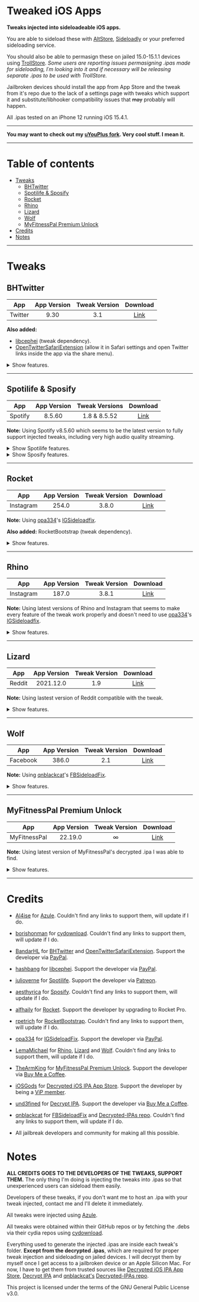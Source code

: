 # Tweaked iOS Apps

**Tweaks injected into sideloadeable iOS apps.**

You are able to sideload these with [AltStore](https://altstore.io/), [Sideloadly](https://sideloadly.io/) or your preferred sideloading service. 

You should also be able to permasign these on jailed 15.0-15.1.1 devices using [TrollStore](https://github.com/opa334/TrollStore). _Some users are reporting issues permasigning .ipas made for sideloading, I´m looking into it and if necessary will be releasing separate .ipas to be used with TrollStore._

Jailbroken devices should install the app from App Store and the tweak from it's repo due to the lack of a settings page with tweaks which support it and substitute/libhooker compatibility issues that ~~may~~ probably will happen.


All .ipas tested on an iPhone 12 running iOS 15.4.1.

---

**You may want to check out my [uYouPlus fork](https://github.com/lucasnasc04/uYouPlus). Very cool stuff. I mean it.**

---

# Table of contents
- [Tweaks](#tweaks)
    - [BHTwitter](#bhtwitter)
    - [Spotilife & Sposify](#spotilife--sposify)
    - [Rocket](#rocket)
    - [Rhino](#rhino)
    - [Lizard](#lizard)
    - [Wolf](#wolf)
    - [MyFitnessPal Premium Unlock](#myfitnesspal-premium-unlock)
- [Credits](#credits)
- [Notes](#notes)

---

# Tweaks
## BHTwitter

| App | App Version | Tweak Version | Download |
| :---: | :---: | :---: | :---: |
| Twitter | 9.30 | 3.1 | [Link](https://github.com/lucasnasc04/Tweaked-iOS-Apps/releases/download/BHTwitter3.1-Twitter9.30/Twitter9.30_BHTwitter3.1.ipa) |

**Also added:** 
- [libcephei](https://github.com/hbang/libcephei) (tweak dependency).
- [OpenTwitterSafariExtension](https://github.com/BandarHL/OpenTwitterSafariExtension) (allow it in Safari settings and open Twitter links inside the app via the share menu).

<details>
  <summary>Show features.</summary>

- Download Videos (even if account private).
- Custom Tab Bar.
- Video zoom feature.
- No history feature.
- Hide topics tweet feature.
- Disable video layer caption.
- Padlock.
- Font changer.
- Enable the new UI of DM search.
- Auto load photos in highest quality feature.
- Undo tweet feature.
- Theme (like Twitter Bule).
- Twitter Circle feature.
- Copying profile information feature.
- Save tweet as an image.
- Hide spaces bar.
- Disable RTL.
- Always open in Safari.
- Translate bio.
- Reader mode feature.
- Disable new tweet style (A.K.A edge to edge tweet).
- Enable voice tweet and voice message in DM.
- Hide promoted tweet from the timeline.
- Confirm alert when hit the tweet button.
- Confirm alert when hit like button.
- Confirm alert when hit follow button.
- FLEX for debugging.

</details>

---

## Spotilife & Sposify

| App | App Version | Tweak Versions | Download |
| :---: | :---: | :---: | :---: |
| Spotify | 8.5.60 | 1.8 & 8.5.52 | [Link](https://github.com/lucasnasc04/Tweaked-iOS-Apps/releases/download/Spotilife1.8-Sposify8.5.52-Spotify8.5.60/Spotify8.5.60_Spotilife1.8_Sposify8.5.52.ipa) |

**Note:** Using Spotify v8.5.60 which seems to be the latest version to fully support injected tweaks, including very high audio quality streaming.

<details>
  <summary>Show Spotilife features.</summary>

- Unlimited skips.
- No ads.
- Very high quality streaming.
- Import songs.
- Enable or disable playlist artwork.
- Enable Now Playing Shows mode.
- Import local playlists.
- Clear Spotify's cache.

</details>

<details>
  <summary>Show Sposify features.</summary>
  
- Enable or disable connect access button.
- Import your music.
- No burger menu icon on lockscreen.
- Verified profile badge.
- Enable or disable voice search.
- Enable or disable what's new section.
- Enable artists & playlists old interface.
- Enable create playlist new interface.
- Disable add songs button.
- Disable play button.
- Disable recommended songs section.
- Disable swipeable actions.
- Hide create playlist.
- No shuffle on big play button.
- Open canvas playlist.
- Show album & artist recommendations.
- True shuffle.
- View artists offline.
- Align text to top on now playing view.
- Auto hide duration labels on now playing view.
- Blackout mode on now playing view.
- Canvas choice button on now playing view.
- Canvas tap on now playing view.
- Car view on now playing view.
- Disable Genius lyrics on now playing view.
- Disable Storylines on now playing view.
- Disable Canvas on now playing view.
- Disable queue screen controls on now playing view.
- Disable Social Listening section.
- Long-press on any Canvas to save them.
- Show or hide status bar.
  
</details>

---

## Rocket

| App | App Version | Tweak Version | Download |
| :---: | :---: | :---: | :---: |
| Instagram | 254.0 | 3.8.0 | [Link](https://github.com/lucasnasc04/Tweaked-iOS-Apps/releases/download/Rocket3.8.0-Instagram254.0/Instagram254.0_Rocket3.8.0.ipa) |

**Note:** Using [opa334](https://github.com/opa334)'s [IGSideloadfix](https://github.com/opa334/IGSideloadFix).

**Also added:** RocketBootstrap (tweak dependency).

<details>
  <summary>Show features.</summary>

- Save any photo to Camera Roll.
- Save any video to Camera Roll.
- Hold down on an image to view high resolution version of it.
- Hold down on a video to view high resolution version of it.
- Double tap or hold on a profile image to view it in full screen.
- Mute and Unmute users from home and activity feed.
- Hide sponsored posts.
- Show following status on user profile.
- Share images using default iOS share sheet.
- View direct messages without notifying sender.
- Easily toggle feed layout between grid and list with a press of a button.
- Confirmation alert when you double-tap a post to like.
- Tap times inside a post cell to show full timestamp.
- View stories without marking them as seen.
- Download photos and videos from stories.
- Manually mark stories as seen.
- Show entire gallery instead of last 24 hours in story maker.

</details>

---

## Rhino

| App | App Version | Tweak Version | Download |
| :---: | :---: | :---: | :---: |
| Instagram | 187.0 | 3.8.1 | [Link](https://github.com/lucasnasc04/Tweaked-iOS-Apps/releases/download/Rhino3.8.1-Instagram187.0/Instagram187.0_Rhino3.8.1.ipa) |

**Note:** Using latest versions of Rhino and Instagram that seems to make every feature of the tweak work properly and doesn't need to use [opa334](https://github.com/opa334)'s [IGSideloadfix](https://github.com/opa334/IGSideloadFix).

<details>
  <summary>Show features.</summary>

- Download Reels.
- Download feed images and videos.
- View all user's profile image.
- Determine if users are following you.
- Download images and videos in inbox.
- View disappearing photos/videos for an unlimited duration.
- Download story images and videos.
- Download Live Videos.
- Disable marking stories as seen.
- Hide Live chats during live streams.
- No story ads.
- This tweak downloads all images and videos of the highest quality. Configure options from Settings.


**PRO ~~paid~~ features only.**
- View unsent messages.
- Download all user's posts.
- Filter user's posts.
- Like confirmation.
- Haptic feedback.
- Auto Like Reels.
- Auto Follow users in the Reels explore page.
- Quickly approve Follow Requests and Suggested Users.
- Add an extra layer of security with Face ID/Touch ID to view the Instagram App.

</details>

---

## Lizard

| App | App Version | Tweak Version | Download |
| :---: | :---: | :---: | :---: |
| Reddit | 2021.12.0 | 1.9 | [Link](https://github.com/lucasnasc04/Tweaked-iOS-Apps/releases/download/Lizard1.9-Reddit2021.12.0/Reddit2021.12.0_Lizard1.9.ipa) |

**Note:** Using lastest version of Reddit compatible with the tweak.

<details>
  <summary>Show features.</summary>
  
 - Hide awards.
 - Show NSFW posts.
 - Hide sponsored posts and comments.
 - Download the highest quality video with audio.
 - Download one or more images in gallery posts.
 - Supports video posts with Imgur, gyfcat and more.
 - Undo scrolling if status bar is tapped.
 - Secure authentication.

  </details>
  
  ---
  
## Wolf

| App | App Version | Tweak Version | Download |
| :---: | :---: | :---: | :---: |
| Facebook | 386.0 | 2.1 | [Link](https://github.com/lucasnasc04/Tweaked-iOS-Apps/releases/download/Wolf2.1-Facebook386.0/Facebook386.0_Wolf2.1.ipa) |

**Note:** Using [qnblackcat](https://github.com/qnblackcat/)'s [FBSideloadFix](https://github.com/qnblackcat/FBSideloadfix).

<details>
  <summary>Show features.</summary>
  
- Disable marking messages as seen.
- Disable typing status in messages.
- No feed ads.
- Disable marking stories.
- Disable auto-advance in stories.
- Save Story images and videos.
- No story ads.
- Save Feed videos by long-pressing the video.
  
</details>
  
  ---
  
## MyFitnessPal Premium Unlock

| App | App Version | Tweak Version | Download |
| :---: | :---: | :---: | :---: |
| MyFitnessPal | 22.19.0 | ∞ | [Link](https://github.com/lucasnasc04/Tweaked-iOS-Apps/releases/download/MFPPremiumUnlock22.19.0/MyFitnessPal22.19.0_MFPPremiumUnlock.ipa) |

**Note:** Using latest version of MyFitnessPal's decrypted .ipa I was able to find.

<details>
  <summary>Show features.</summary>
  
- Premium features unlocked.
  
</details>

---
  
# Credits
- [Al4ise](https://github.com/Al4ise) for [Azule](https://github.com/Al4ise/Azule). Couldn't find any links to support them, will update if I do.


- [borishonman](https://github.com/borishonman) for [cydownload](https://github.com/borishonman/cydownload). Couldn't find any links to support them, will update if I do.


- [BandarHL](https://github.com/BandarHL) for [BHTwitter](https://github.com/BandarHL/BHTwitter) and [OpenTwitterSafariExtension](https://github.com/BandarHL/OpenTwitterSafariExtension). Support the developer via [PayPal](https://www.paypal.com/paypalme/BandarHL).


- [hashbang](https://github.com/hbang) for [libcephei](https://github.com/hbang/libcephei). Support the developer via [PayPal](https://hashbang.productions/donate/).


- [julioverne](https://github.com/julioverne) for [Spotilife](http://julio.hackyouriphone.org/description.html?id=com.julioverne.spotilife). Support the developer via [Patreon](https://www.patreon.com/julioverne).


- [aesthyrica](https://github.com/aesthyrica) for [Sposify](https://repo.dynastic.co/package/com.spos). Couldn't find any links to support them, will update if I do.


- [alfhaily](https://twitter.com/freemanrepo) for [Rocket](https://apt.alfhaily.me/depictions/4EYOXC). Support the developer by upgrading to Rocket Pro.


- [rpetrich](https://github.com/rpetrich/) for [RocketBootstrap](https://cydia.saurik.com/package/com.rpetrich.rocketbootstrap/). Couldn't find any links to support them, will update if I do.


- [opa334](https://github.com/opa334) for [IGSideloadFix](https://github.com/opa334/IGSideloadFix). Support the developer via [PayPal](http://opa334.github.io/donate.html).


- [LemaMichael](https://github.com/LemaMichael) for [Rhino](http://cydia.saurik.com/package/com.lema.michael.rhino/), [Lizard](http://cydia.saurik.com/package/com.lema.lizard) and [Wolf](http://cydia.saurik.com/package/com.lema.wolf/). Couldn't find any links to support them, will update if I do.


- [TheArmKing](https://github.com/TheArmKing) for [MyFitnessPal Premium Unlock](https://thearmking.xyz). Support the developer via [Buy Me a Coffee](https://www.buymeacoffee.com/therealarmking).


- [iOSGods](https://iosgods.com/) for [Decrypted iOS IPA App Store](https://armconverter.com/decryptedappstore/us). Support the developer by being a [ViP member](https://iosgods.com/subscriptions/).


- [und3fined](https://und3fined.com) for [Decrypt IPA](https://ipa.decrypt.day). Support the developer via [Buy Me a Coffee](https://www.buymeacoffee.com/und3fined).


- [qnblackcat](https://github.com/qnblackcat/) for [FBSideloadFix](https://github.com/qnblackcat/FBSideloadfix) and [Decrypted-IPAs repo](https://github.com/qnblackcat/Decrypted-IPAs). Couldn't find any links to support them, will update if I do.


- All jailbreak developers and community for making all this possible.


# Notes
**ALL CREDITS GOES TO THE DEVELOPERS OF THE TWEAKS, SUPPORT THEM.** The only thing I'm doing is injecting the tweaks into .ipas so that unexperienced users can sideload them easily.

Developers of these tweaks, if you don't want me to host an .ipa with your tweak injected, contact me and I'll delete it immediately.

All tweaks were injected using [Azule](https://github.com/Al4ise/Azule).

All tweaks were obtained within their GitHub repos or by fetching the .debs via their cydia repos using [cydownload](https://github.com/borishonman/cydownload).

Everything used to generate the injected .ipas are inside each tweak's folder. **Except from the decrypted .ipas**, which are required for proper tweak injection and sideloading on jailed devices. I will decrypt them by myself once I get access to a jailbroken device or an Apple Silicon Mac. For now, I have to get them from trusted sources like [Decrypted iOS IPA App Store](https://armconverter.com/decryptedappstore/us), [Decrypt IPA](https://ipa.decrypt.day) and [qnblackcat's](https://github.com/qnblackcat/) [Decrypted-IPAs repo](https://github.com/qnblackcat/Decrypted-IPAs).


This project is licensed under the terms of the GNU General Public License v3.0.
